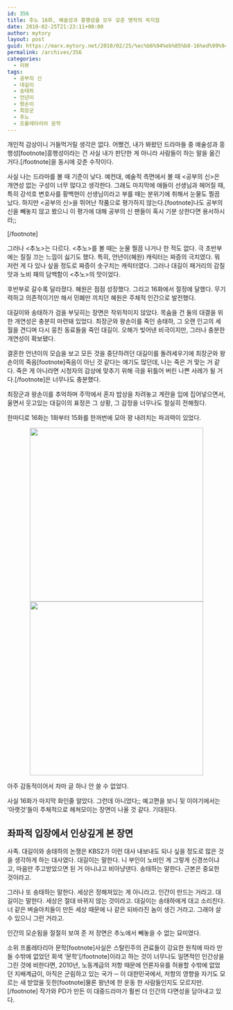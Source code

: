 ```yaml
---
id: 356
title: 추노 16화, 예술성과 흥행성을 모두 갖춘 명작의 꼭지점
date: 2010-02-25T21:23:11+00:00
author: mytory
layout: post
guid: https://marx.mytory.net/2010/02/25/%ec%b6%94%eb%85%b8-16%ed%99%94-%ec%98%88%ec%88%a0%ec%84%b1%ea%b3%bc-%ed%9d%a5%ed%96%89%ec%84%b1%ec%9d%84-%eb%aa%a8%eb%91%90-%ea%b0%96%ec%b6%98-%eb%aa%85%ec%9e%91%ec%9d%98-%ea%bc%ad%ec%a7%80%ec%a0%90/
permalink: /archives/356
categories:
  - 리뷰
tags:
  - 공부의 신
  - 대길이
  - 송태하
  - 언년이
  - 왕손이
  - 최장군
  - 추노
  - 프롤레타리아 문학
---
```

개인적 감상이니 거들먹거릴 생각은 없다. 어쨌건, 내가 봐왔던 드라마들 중 예술성과 흥행성[footnote]흥행성이라는 건 사실 내가 판단한 게 아니라 사람들이 하는 말을 옮긴 거다.[/footnote]을 동시에 갖춘 수작이다.


  


사실 나는 드라마를 볼 때 기준이 낮다. 예컨대, 예술적 측면에서 볼 때 &lt;공부의 신&gt;은 개연성 없는 구성이 너무 많다고 생각한다. 그래도 마지막에 애들이 선생님과 헤어질 때, 특히 강석호 변호사를 황백현이 선생님이라고 부를 때는 분위기에 취해서 눈물도 찔끔 났다. 하지만 &lt;공부의 신&gt;을 뛰어난 작품으로 평가하지 않는다.[footnote]나도 공부의 신을 빼놓지 않고 봤으니 이 평가에 대해 공부의 신 팬들이 혹시 기분 상한다면 용서하시라;;
  
[/footnote]


  


그러나 &lt;추노&gt;는 다르다. &lt;추노&gt;를 볼 때는 눈물 찔끔 나거나 한 적도 없다. 극 초반부에는 질질 끄는 느낌이 싫기도 했다. 특히, 언년이(혜원) 캐릭터는 짜증의 극치였다. 뭐 저런 게 다 있나 싶을 정도로 짜증이 솟구치는 캐릭터였다. 그러나 대길이 패거리의 감칠맛과 노비 패의 담백함이 &lt;추노&gt;의 맛이었다.


  


후반부로 갈수록 달라졌다. 혜원은 점점 성장했다. 그리고 16화에서 절정에 달했다. 무기력하고 의존적이기만 해서 민폐만 끼치던 혜원은 주체적 인간으로 발전했다.


  


대길이와 송태하가 검을 부딪히는 장면은 작위적이지 않았다. 목숨을 건 둘의 대결을 위한 개연성은 충분히 마련돼 있었다. 최장군와 왕손이를 죽인 송태하, 그 오랜 인고의 세월을 견디며 다시 뭉친 동료들을 죽인 대길이. 오해가 빚어낸 비극이지만, 그러나 충분한 개연성이 확보됐다.


  


결혼한 언년이의 모습을 보고 모든 것을 중단하려던 대길이를 돌려세우기에 최장군와 왕손이의 죽음[footnote]죽음이 아닌 것 같다는 얘기도 많던데, 나는 죽은 거 맞는 거 같다. 죽은 게 아니라면 시청자의 감상에 맞추기 위해 극을 뒤틀어 버린 나쁜 사례가 될 거다.[/footnote]은 너무나도 충분했다. 


  


최장군과 왕손이를 추억하며 주막에서 혼자 밥상을 차려놓고 계란을 입에 집어넣으면서, 울면서 웃고있는 대길이의 표정은 그 상황, 그 감정을 너무나도 절실히 전해줬다.


  


한마디로 16화는 1화부터 15화를 한꺼번에 모아 꽝 내려치는 파괴력이 있었다.


  


<P style="TEXT-ALIGN: center">
  <img src="https://marx.mytory.net/wp-content/uploads/1/cfile24.uf.131621184B86EA2B1DDFFD.jpg" class="aligncenter" width="400" /><img src="https://marx.mytory.net/wp-content/uploads/1/cfile30.uf.1915FB184B86EA2C195D02.jpg" class="aligncenter" width="400" />
</P>


  


아주 감동적이어서 차마 글 하나 안 쓸 수 없었다.


  


사실 16화가 마지막 화인줄 알았다. 그런데 아니었다;; 예고편을 보니 뒷 이야기에서는 &#8216;아랫것&#8217;들이 주체적으로 헤쳐모이는 장면이 나올 것 같다. 기대된다.


  


## 좌파적 입장에서 인상깊게 본 장면


  


사족. 대길이와 송태하의 논쟁은 KBS2가 이런 대사 내보내도 되나 싶을 정도로 많은 것을 생각하게 하는 대사였다. 대길이는 말한다. 니 부인이 노비인 게 그렇게 신경쓰이냐고, 마음만 주고받았으면 된 거 아니냐고 비아냥댄다. 송태하는 말한다. 근본은 중요한 것이라고. 


  


그러나 또 송태하는 말한다. 세상은 정해져있는 게 아니라고. 인간이 만드는 거라고. 대길이는 말한다. 세상은 절대 바뀌지 않는 것이라고. 대길이는 송태하에게 대고 소리친다. 너 같은 벼슬아치들이 만든 세상 때문에 나 같은 되바라진 놈이 생긴 거라고. 그래야 살 수 있으니 그런 거라고.


  


인간의 모순됨을 절절히 보여 준 저 장면은 추노에서 빼놓을 수 없는 묘미였다.


  


소위 프롤레타리아 문학[footnote]사실은 스탈린주의 관료들이 강요한 원칙에 따라 만들 수밖에 없었던 회색 &#8216;문학'[/footnote]이라고 하는 것이 너무나도 일면적인 인간상을 그린 것에 비한다면, 2010년, 노동계급의 저항 때문에 언론자유를 허용할 수밖에 없었던 지배계급이, 아직은 군림하고 있는&nbsp;국가 ─ 이&nbsp;대한민국에서, 저항의 영향을 자기도 모르는 새 받았을&nbsp;듯한[footnote]물론 왕년에 한 운동 한 사람들인지도 모르지만.[/footnote] 작가와 PD가 만든 이 대중드라마가 훨씬 더 인간의 다면성을 담아내고 있다.